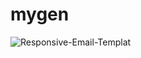 # mygen
![Responsive-Email-Templat](https://github.com/totoro65/mygen/blob/main/Responsive-Email-Template.psd?raw=true)
